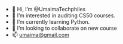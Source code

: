 - 👋 Hi, I’m @UmaimaTechphiles
- 👀 I’m interested in auditing CS50 courses.
- 🌱 I’m currently learning Python.
- 💞️ I’m looking to collaborate on new course
- 📫 umaima@gmail.com

<!---
UmaimaTechphiles/UmaimaTechphiles is a ✨ special ✨ repository because its `README.md` (this file) appears on your GitHub profile.
You can click the Preview link to take a look at your changes.
--->
